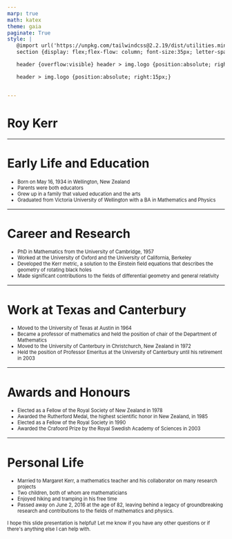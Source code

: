 ```yaml
---
marp: true
math: katex
theme: gaia
paginate: True
style: |
   @import url('https://unpkg.com/tailwindcss@2.2.19/dist/utilities.min.css');
   section {display: flex;flex-flow: column; font-size:35px; letter-spacing:1.4px;}

   header {overflow:visible} header > img.logo {position:absolute; right:15px;}

   header > img.logo {position:absolute; right:15px;}


---
```

<!-- backgroundImage: url('backgrounds/wwwatercolor (6).png') -->
<!-- _class: lead -->

 # Roy Kerr

---
<style scoped>p,li {font-size:0.84em}</style>

 # **Early Life and Education**

- Born on May 16, 1934 in Wellington, New Zealand
- Parents were both educators
- Grew up in a family that valued education and the arts
- Graduated from Victoria University of Wellington with a BA in Mathematics and Physics

---
<style scoped>p,li {font-size:0.84em}</style>

 # **Career and Research**
- PhD in Mathematics from the University of Cambridge, 1957
- Worked at the University of Oxford and the University of California, Berkeley
- Developed the Kerr metric, a solution to the Einstein field equations that describes the geometry of rotating black holes
- Made significant contributions to the fields of differential geometry and general relativity


---
<style scoped>p,li {font-size:0.84em}</style>

 # Work at Texas and Canterbury

- Moved to the University of Texas at Austin in 1964
- Became a professor of mathematics and held the position of chair of the Department of Mathematics
- Moved to the University of Canterbury in Christchurch, New Zealand in 1972
- Held the position of Professor Emeritus at the University of Canterbury until his retirement in 2003

---
<style scoped>p,li {font-size:0.84em}</style>

 # Awards and Honours
- Elected as a Fellow of the Royal Society of New Zealand in 1978
- Awarded the Rutherford Medal, the highest scientific honor in New Zealand, in 1985
- Elected as a Fellow of the Royal Society in 1990
- Awarded the Crafoord Prize by the Royal Swedish Academy of Sciences in 2003


---
<style scoped>p,li {font-size:0.80em}</style>

 # Personal Life
- Married to Margaret Kerr, a mathematics teacher and his collaborator on many research projects
- Two children, both of whom are mathematicians
- Enjoyed hiking and tramping in his free time
- Passed away on June 2, 2016 at the age of 82, leaving behind a legacy of groundbreaking research and contributions to the fields of mathematics and physics.

I hope this slide presentation is helpful! Let me know if you have any other questions or if there's anything else I can help with.

